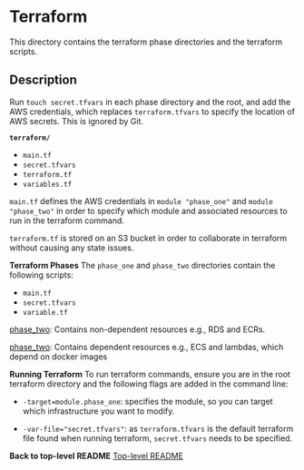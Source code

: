 # Terraform

This directory contains the terraform phase directories and the terraform scripts.

## Description

Run `touch secret.tfvars` in each phase directory and the root, and add the AWS credentials, which replaces `terraform.tfvars` to specify the location of AWS secrets. This is ignored by Git.

**`terraform/`**

- `main.tf`
- `secret.tfvars`
- `terraform.tf`
- `variables.tf`

`main.tf` defines the AWS credentials in `module "phase_one"` and `module "phase_two"` in order to specify which module and associated resources to run in the terraform command.

`terraform.tf` is stored on an S3 bucket in order to collaborate in terraform without causing any state issues.

**Terraform Phases**
The `phase_one` and `phase_two` directories contain the following scripts:

- `main.tf`
- `secret.tfvars`
- `variable.tf`

[phase_two](terraform/phase_two):
Contains non-dependent resources e.g., RDS and ECRs.

[phase_two](terraform/phase_two):
Contains dependent resources e.g., ECS and lambdas, which depend on docker images

**Running Terraform**
To run terraform commands, ensure you are in the root terraform directory and the following flags are added in the command line:

- `-target=module.phase_one`: specifies the module, so you can target which infrastructure you want to modify.

- `-var-file="secret.tfvars"`: as `terraform.tfvars` is the default terraform file found when running terraform, `secret.tfvars` needs to be specified.

**Back to top-level README**
[Top-level README](../README.md)
